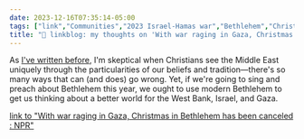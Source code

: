 ```yaml
---
date: 2023-12-16T07:35:14-05:00
tags: ["link","Communities","2023 Israel-Hamas war","Bethlehem","Christianity","Gaza","West Bank","Christianity","Advent","Christmas"]
title: "🔗 linkblog: my thoughts on 'With war raging in Gaza, Christmas in Bethlehem has been canceled : NPR'"
---
```

As [I've written before](https://spencergreenhalgh.com/communities/bethlehem-in-the-nativity-and-in-the-west-bank/), I'm skeptical when Christians see the Middle East uniquely through the particularities of our beliefs and tradition—there's so many ways that can (and does) go wrong. Yet, if we're going to sing and preach about Bethlehem this year, we ought to use modern Bethlehem to get us thinking about a better world for the West Bank, Israel, and Gaza.

[link to "With war raging in Gaza, Christmas in Bethlehem has been canceled : NPR"](https://www.npr.org/2023/12/16/1219245873/bethlehem-christmas-gaza-israel)